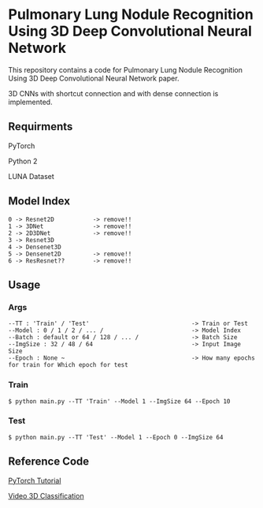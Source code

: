 # Pulmonary Lung Nodule Recognition Using 3D Deep Convolutional Neural Network

This repository contains a code for Pulmonary Lung Nodule Recognition Using 3D Deep Convolutional Neural Network paper.

3D CNNs with shortcut connection and with dense connection is implemented.



## Requirments

PyTorch

Python 2

LUNA Dataset


## Model Index

    0 -> Resnet2D           -> remove!!
    1 -> 3DNet              -> remove!!
    2 -> 2D3DNet            -> remove!!
    3 -> Resnet3D
    4 -> Densenet3D
    5 -> Densenet2D         -> remove!!
    6 -> ResResnet??        -> remove!!
    
## Usage
### Args
    --TT : 'Train' / 'Test'                             -> Train or Test
    --Model : 0 / 1 / 2 / ... /                         -> Model Index
    --Batch : default or 64 / 128 / ... /               -> Batch Size
    --ImgSize : 32 / 48 / 64                            -> Input Image Size
    --Epoch : None ~                                    -> How many epochs for train for Which epoch for test



### Train

    $ python main.py --TT 'Train' --Model 1 --ImgSize 64 --Epoch 10
    


### Test
    
    $ python main.py --TT 'Test' --Model 1 --Epoch 0 --ImgSize 64


## Reference Code

[PyTorch Tutorial](https://github.com/yunjey/pytorch-tutorial)

[Video 3D Classification](https://github.com/kenshohara/video-classification-3d-cnn-pytorch)



